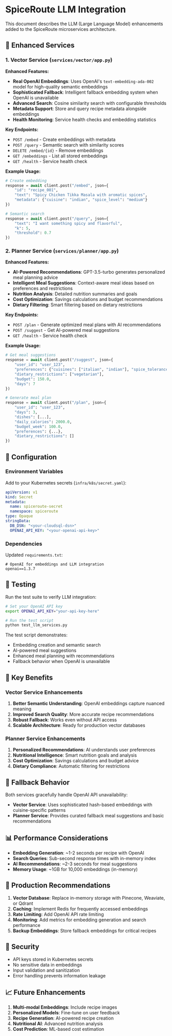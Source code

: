 # SpiceRoute LLM Integration

This document describes the LLM (Large Language Model) enhancements added to the SpiceRoute microservices architecture.

## 🚀 Enhanced Services

### 1. Vector Service (`services/vector/app.py`)

**Enhanced Features:**

- **Real OpenAI Embeddings**: Uses OpenAI's `text-embedding-ada-002` model for high-quality semantic embeddings
- **Sophisticated Fallback**: Intelligent fallback embedding system when OpenAI is unavailable
- **Advanced Search**: Cosine similarity search with configurable thresholds
- **Metadata Support**: Store and query recipe metadata alongside embeddings
- **Health Monitoring**: Service health checks and embedding statistics

**Key Endpoints:**

- `POST /embed` - Create embeddings with metadata
- `POST /query` - Semantic search with similarity scores
- `DELETE /embed/{id}` - Remove embeddings
- `GET /embeddings` - List all stored embeddings
- `GET /health` - Service health check

**Example Usage:**

```python
# Create embedding
response = await client.post("/embed", json={
    "id": "recipe_001",
    "text": "Spicy Chicken Tikka Masala with aromatic spices",
    "metadata": {"cuisine": "indian", "spice_level": "medium"}
})

# Semantic search
response = await client.post("/query", json={
    "text": "I want something spicy and flavorful",
    "k": 5,
    "threshold": 0.7
})
```

### 2. Planner Service (`services/planner/app.py`)

**Enhanced Features:**

- **AI-Powered Recommendations**: GPT-3.5-turbo generates personalized meal planning advice
- **Intelligent Meal Suggestions**: Context-aware meal ideas based on preferences and restrictions
- **Nutrition Analysis**: Detailed nutrition summaries and goals
- **Cost Optimization**: Savings calculations and budget recommendations
- **Dietary Filtering**: Smart filtering based on dietary restrictions

**Key Endpoints:**

- `POST /plan` - Generate optimized meal plans with AI recommendations
- `POST /suggest` - Get AI-powered meal suggestions
- `GET /health` - Service health check

**Example Usage:**

```python
# Get meal suggestions
response = await client.post("/suggest", json={
    "user_id": "user_123",
    "preferences": {"cuisines": ["italian", "indian"], "spice_tolerance": "medium"},
    "dietary_restrictions": ["vegetarian"],
    "budget": 150.0,
    "days": 7
})

# Generate meal plan
response = await client.post("/plan", json={
    "user_id": "user_123",
    "days": 3,
    "dishes": [...],
    "daily_calories": 2000.0,
    "budget_week": 100.0,
    "preferences": {...},
    "dietary_restrictions": []
})
```

## 🔧 Configuration

### Environment Variables

Add to your Kubernetes secrets (`infra/k8s/secret.yaml`):

```yaml
apiVersion: v1
kind: Secret
metadata:
  name: spiceroute-secret
  namespace: spiceroute
type: Opaque
stringData:
  DB_DSN: "<your-cloudsql-dsn>"
  OPENAI_API_KEY: "<your-openai-api-key>"
```

### Dependencies

Updated `requirements.txt`:

```
# OpenAI for embeddings and LLM integration
openai==1.3.7
```

## 🧪 Testing

Run the test suite to verify LLM integration:

```bash
# Set your OpenAI API key
export OPENAI_API_KEY="your-api-key-here"

# Run the test script
python test_llm_services.py
```

The test script demonstrates:

- Embedding creation and semantic search
- AI-powered meal suggestions
- Enhanced meal planning with recommendations
- Fallback behavior when OpenAI is unavailable

## 🎯 Key Benefits

### Vector Service Enhancements

1. **Better Semantic Understanding**: OpenAI embeddings capture nuanced meaning
2. **Improved Search Quality**: More accurate recipe recommendations
3. **Robust Fallback**: Works even without API access
4. **Scalable Architecture**: Ready for production vector databases

### Planner Service Enhancements

1. **Personalized Recommendations**: AI understands user preferences
2. **Nutritional Intelligence**: Smart nutrition goals and analysis
3. **Cost Optimization**: Savings calculations and budget advice
4. **Dietary Compliance**: Automatic filtering for restrictions

## 🔄 Fallback Behavior

Both services gracefully handle OpenAI API unavailability:

- **Vector Service**: Uses sophisticated hash-based embeddings with cuisine-specific patterns
- **Planner Service**: Provides curated fallback meal suggestions and basic recommendations

## 📊 Performance Considerations

- **Embedding Generation**: ~1-2 seconds per recipe with OpenAI
- **Search Queries**: Sub-second response times with in-memory index
- **AI Recommendations**: ~2-3 seconds for meal suggestions
- **Memory Usage**: ~1GB for 10,000 embeddings (in-memory)

## 🚀 Production Recommendations

1. **Vector Database**: Replace in-memory storage with Pinecone, Weaviate, or Qdrant
2. **Caching**: Implement Redis for frequently accessed embeddings
3. **Rate Limiting**: Add OpenAI API rate limiting
4. **Monitoring**: Add metrics for embedding generation and search performance
5. **Backup Embeddings**: Store fallback embeddings for critical recipes

## 🔐 Security

- API keys stored in Kubernetes secrets
- No sensitive data in embeddings
- Input validation and sanitization
- Error handling prevents information leakage

## 📈 Future Enhancements

1. **Multi-modal Embeddings**: Include recipe images
2. **Personalized Models**: Fine-tune on user feedback
3. **Recipe Generation**: AI-powered recipe creation
4. **Nutritional AI**: Advanced nutrition analysis
5. **Cost Prediction**: ML-based cost estimation
